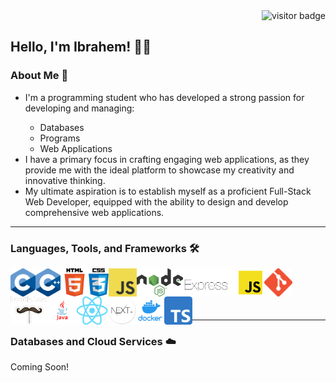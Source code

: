 <div align="right">
  <img src="https://visitor-badge.laobi.icu/badge?page_id=IbrahemElsawy" alt="visitor badge"/>
</div>
<h2>Hello, I'm Ibrahem! 👋🙂</h1>
<div>
  <h3>About Me 🚀</h3>
  <ul>
    <li>I'm a programming student who has developed a strong passion for developing and managing:</li>
    <ul>
      <li>Databases</li>
      <li>Programs</li>
      <li>Web Applications</li>
    </ul>
    <li>I have a primary focus in crafting engaging web applications, as they provide me with the ideal platform to showcase my creativity and innovative thinking.</li>
    <li>My ultimate aspiration is to establish myself as a proficient Full-Stack Web Developer, equipped with the ability to design and develop comprehensive web applications.</li>
  </ul>
  <hr>
  <h3>Languages, Tools, and Frameworks 🛠️</h3>
  <a href="https://www.learn-c.org" target="_blank"><img src="/logos/c-logo.png" align="left" alt="C Logo" height="45 px" /></a>
  <a href="https://cplusplus.com" target="_blank"><img src="/logos/c++logo.png" align="left" alt="C++ Logo" height="45 px" /></a>
  <a href="https://html.com" target="_blank"><img src="/logos/html5-logo.png" align="left" alt="HTML5 Logo" height="45 px" /></a>
  <a href="https://www.css3.com" target="_blank"><img src="/logos/css3-logo.png" align="left" alt="CSS3 Logo" height="45 px" /></a>
  <a href="https://www.javascript.com" target="_blank"><img src="/logos/javascript-logo.png" align="left" alt="JS Logo" height="45 px" /></a>
  <a href="https://nodejs.org/en" target="_blank"><img src="/logos/nodejs-logo.png" align="left" alt="NodeJS Logo" height="45 px" /></a>
  <a href="https://expressjs.com" target="_blank"><img src="/logos/expressjs-logo.png" align="left" alt="ExpressJS Logo" height="45 px" /></a>
  <a href="https://git-scm.com" target="_blank"><img src="/logos/git-logo.png" align="left" alt="Git Logo" height="45 px" /></a>
  <a href="https://handlebarsjs.com" target="_blank"><img src="/logos/handlebarsjs-logo.png" align="left" alt="HandlebarsJS Logo" height="45 px" /></a>
  <a href="https://www.java.com/en/" target="_blank"><img src="/logos/java-logo.png" align="left" alt="Java Logo" height="45 px" /></a>
  <a href="https://react.dev" target="_blank"><img src="/logos/react-logo.png" align="left" alt="React Logo" height="45 px" /></a>
  <a href="https://nextjs.org" target="_blank"><img src="/logos/nextjs-logo.png" align="left" alt="NextJS Logo" height="45 px" /></a>
  <a href="https://www.docker.com" target="_blank"><img src="/logos/docker-logo.png" align="left" alt="Docker Logo" height="45 px" /></a>
  <a href="https://www.typescriptlang.org" target="_blank"><img src="/logos/typescript-logo.png" align="left" alt="TypeScript Logo" height="45 px" /></a>
  <br><br><br><br>
  <hr>
  <h3>Databases and Cloud Services ☁️</h3>
  <p>Coming Soon!</p>
</div>
<!--
**IbrahemElsawy/IbrahemElsawy** is a ✨ _special_ ✨ repository because its `README.md` (this file) appears on your GitHub profile.

Here are some ideas to get you started:

- 🔭 I’m currently working on ...
- 🌱 I’m currently learning ...
- 👯 I’m looking to collaborate on ...
- 🤔 I’m looking for help with ...
- 💬 Ask me about ...
- 📫 How to reach me: ...
-  😄 Pronouns: ...
- ⚡ Fun fact: ...
-->
